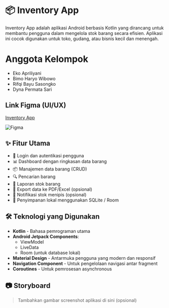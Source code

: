 # 📦 Inventory App

Inventory App adalah aplikasi Android berbasis Kotlin yang dirancang untuk membantu pengguna dalam mengelola stok barang secara efisien. Aplikasi ini cocok digunakan untuk toko, gudang, atau bisnis kecil dan menengah.

# Anggota Kelompok
- Eko Apriliyani
- Bimo Haryo Wibowo
- Rifqi Bayu Sasongko
- Dyna Permata Sari

## Link Figma (UI/UX)
[Inventory App](https://www.figma.com/design/wpTaqdaRjf71BIMn2E3B7A/UI-UX-Inventory-App?node-id=2-2&t=CqAZ1vqD03dLc2tj-1)

![Figma](https://img.shields.io/badge/figma-%23F24E1E.svg?style=for-the-badge&logo=figma&logoColor=white)

## ✨ Fitur Utama

- 🔐 Login dan autentikasi pengguna
- 📊 Dashboard dengan ringkasan data barang
- 📦 Manajemen data barang (CRUD)
- 🔍 Pencarian barang
- 📄 Laporan stok barang
- 📁 Export data ke PDF/Excel (opsional)
- 🔔 Notifikasi stok menipis (opsional)
- 💾 Penyimpanan lokal menggunakan SQLite / Room

## 🛠️ Teknologi yang Digunakan

- **Kotlin** - Bahasa pemrograman utama
- **Android Jetpack Components**:
  - ViewModel
  - LiveData
  - Room (untuk database lokal)
- **Material Design** - Antarmuka pengguna yang modern dan responsif
- **Navigation Component** - Untuk pengelolaan navigasi antar fragment
- **Coroutines** - Untuk pemrosesan asynchronous

## 📷 Storyboard

> Tambahkan gambar screenshot aplikasi di sini (opsional)


